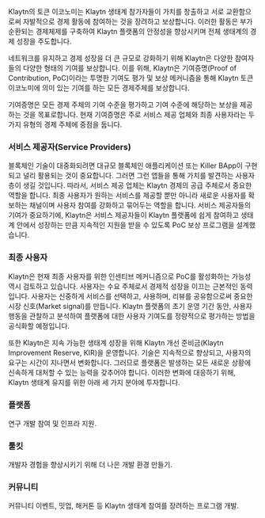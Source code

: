 Klaytn의 토큰 이코노미는 Klaytn 생태계 참가자들이 가치를 창출하고 서로 교환함으로써 자발적으로 경제 활동에 참여하는 것을 장려하고 보상합니다. 이러한 활동은 부가 순환되는 경제체제를 구축하여 Klaytn 플랫폼의 안정성을 향상시키며 전체 생태계의 경제 성장을 주도합니다.

네트워크를 유지하고 경제 성장을 더 큰 규모로 강화하기 위해 Klaytn은 다양한 참여자들의 다양한 형태의 기여를 보상합니다. 이를 위해, Klaytn은 기여증명(Proof of Contribution, PoC)이라는 투명한 기여도 평가 및 보상 메커니즘을 통해 Klaytn 토큰 이코노미에 의미 있는 기여를 하는 모든 경제주체를 보상합니다.

기여증명은 모든 경제 주체의 기여 수준을 평가하고 기여 수준에 해당하는 보상을 제공하는 것을 목표로합니다. 현재 기여증명은 주로 서비스 제공 업체와 최종 사용자라는 두 가지 유형의 경제 주체에 중점을 둡니다.

### 서비스 제공자(Service Providers)<a id="service-providers"></a>

블록체인 기술이 대중화되려면 대규모 블록체인 애플리케이션 또는 Killer BApp이 구현되고 널리 활용되는 것이 중요합니다. 그러면 그런 앱들을 통해 가치를 발견하는 사용자층이 생길 것입니다. 따라서, 서비스 제공 업체는 Klaytn 경제의 공급 주체로서 중요한 역할을 합니다. 최종 사용자가 원하는 서비스를 제공할 뿐만 아니라 새로운 사용자를 확보하는 채널이며 사용자 참여를 강화하고 묶어두는 역할을 합니다. 서비스 제공자들의 기여가 중요하기에, Klaytn은 서비스 제공자들이 Klaytn 플랫폼에 쉽게 참여하고 생태계 안에서 성장하는 만큼 지속적인 지원을 받을 수 있도록 PoC 보상 프로그램을 설계했습니다.

### 최종 사용자 <a id="end-users"></a>

Klaytn은 현재 최종 사용자를 위한 인센티브 메커니즘으로 PoC를 활성화하는 가능성 역시 검토하고 있습니다. 사용자는 수요 주체로서 경제적 성장을 이끄는 근본적인 동력입니다. 사용자는 신중하게 서비스를 선택하고, 사용하며, 리뷰를 공유함으로써 중요한 시장 신호(Market signal)를 만듭니다. Klaytn 플랫폼의 초기 운영 기간 동안, 사용자 행동을 관찰하고 분석하여 플랫폼에 대한 사용자 기여도를 정량적으로 평가하는 방법을 공식화할 예정입니다.

또한 Klaytn은 지속 가능한 생태계 성장을 위해 Klaytn 개선 준비금(Klaytn Improvement Reserve, KIR)을 운영합니다. 기술은 지속적으로 향상되고, 사용자의 요구는 시간이 지나면서 변화합니다. 그러므로 플랫폼은 발생하는 모든 새로운 상황에 신속하게 대처할 수 있는 능력을 갖추어야 합니다. 이러한 변화에 대응하기 위해, Klaytn 생태계 유지를 위한 아래 세 가지 분야에 투자합니다.

### 플랫폼 <a id="platform"></a>

연구 개발 참여 및 인프라 지원.

### 툴킷 <a id="tools"></a>

개발자 경험을 향상시키기 위해 더 나은 개발 환경 만들기.

### 커뮤니티 <a id="community"></a>

커뮤니티 이벤트, 밋업, 해커톤 등 Klaytn 생태계 참여를 장려하는 프로그램 개발.
